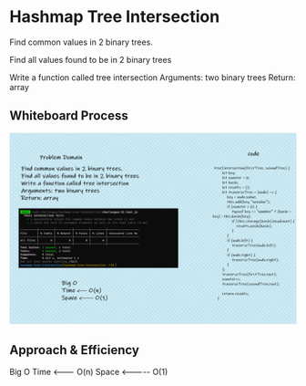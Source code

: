 # Hashmap Tree Intersection

<!-- Description of the challenge -->

Find common values in 2 binary trees.

Find all values found to be in 2 binary trees

Write a function called tree intersection
Arguments: two binary trees
Return: array

## Whiteboard Process

<!-- Embedded whiteboard image -->

![Hashmap Tree Intersection](HashmapTree.png)

## Approach & Efficiency

<!-- What approach did you take? Discuss Why. What is the Big O space/time for this approach? -->

Big O
Time <--- O(n)
Space <----- O(1)

